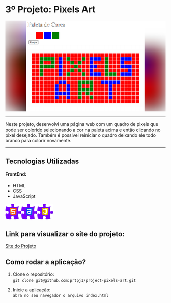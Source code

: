 # 3º Projeto: Pixels Art
<p align="center">
<img src="https://github.com/prtpj1/project-pixels-art/blob/main/PixelsPanel.png" alt="Header" />
</p>
<hr/>

Neste projeto, desenvolvi uma página web com um quadro de pixels que pode ser colorido selecionando a cor na paleta acima e então clicando no pixel desejado.
Também é possivel reiniciar o quadro deixando ele todo branco para colorir novamente.
<br>
<hr/>

## Tecnologias Utilizadas

#### FrontEnd:

* HTML
* CSS
* JavaScript

<img src="https://github.com/prtpj1/prtpj1/blob/main/Github%20Imgs/html2.png" width="50" height="50" alt="HTML" /><img src="https://github.com/prtpj1/prtpj1/blob/main/Github%20Imgs/CSS2.png" width="50" height="50" alt="CSS" /><img src="https://github.com/prtpj1/prtpj1/blob/main/Github%20Imgs/JavaScript2.png" width="50" height="50" alt="CSS" />


## Link para visualizar o site do projeto:

[Site do Projeto](https://prtpj1.github.io/project-pixels-art/)

## Como rodar a aplicação?

1. Clone o repositório: <br>
`git clone git@github.com:prtpj1/project-pixels-art.git` 

2. Inicie a aplicação: <br>
`abra no seu navegador o arquivo index.html` 
<br>
